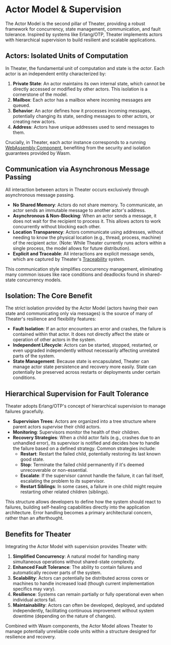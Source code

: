 # Actor Model & Supervision

The Actor Model is the second pillar of Theater, providing a robust framework for concurrency, state management, communication, and fault tolerance. Inspired by systems like Erlang/OTP, Theater implements actors with hierarchical supervision to build resilient and scalable applications.

## Actors: Isolated Units of Computation

In Theater, the fundamental unit of computation and state is the *actor*. Each actor is an independent entity characterized by:

1.  **Private State**: An actor maintains its own internal state, which cannot be directly accessed or modified by other actors. This isolation is a cornerstone of the model.
2.  **Mailbox**: Each actor has a mailbox where incoming messages are queued.
3.  **Behavior**: An actor defines how it processes incoming messages, potentially changing its state, sending messages to other actors, or creating new actors.
4.  **Address**: Actors have unique addresses used to send messages to them.

Crucially, in Theater, each actor instance corresponds to a running [WebAssembly Component](./wasm-components.md), benefiting from the security and isolation guarantees provided by Wasm.

## Communication via Asynchronous Message Passing

All interaction between actors in Theater occurs exclusively through asynchronous message passing.

-   **No Shared Memory**: Actors do not share memory. To communicate, an actor sends an immutable message to another actor's address.
-   **Asynchronous & Non-Blocking**: When an actor sends a message, it does not wait for the recipient to process it. This allows actors to work concurrently without blocking each other.
-   **Location Transparency**: Actors communicate using addresses, without needing to know the physical location (e.g., thread, process, machine) of the recipient actor. (Note: While Theater currently runs actors within a single process, the model allows for future distribution).
-   **Explicit and Traceable**: All interactions are explicit message sends, which are captured by Theater's [Traceability](./traceability.md) system.

This communication style simplifies concurrency management, eliminating many common issues like race conditions and deadlocks found in shared-state concurrency models.

## Isolation: The Core Benefit

The strict isolation provided by the Actor Model (actors having their own state and communicating only via messages) is the source of many of Theater's resilience and flexibility features:

-   **Fault Isolation**: If an actor encounters an error and crashes, the failure is contained within that actor. It does not directly affect the state or operation of other actors in the system.
-   **Independent Lifecycle**: Actors can be started, stopped, restarted, or even upgraded independently without necessarily affecting unrelated parts of the system.
-   **State Management**: Because state is encapsulated, Theater can manage actor state persistence and recovery more easily. State can potentially be preserved across restarts or deployments under certain conditions.

## Hierarchical Supervision for Fault Tolerance

Theater adopts Erlang/OTP's concept of hierarchical supervision to manage failures gracefully.

-   **Supervision Trees**: Actors are organized into a tree structure where parent actors *supervise* their child actors.
-   **Monitoring**: Supervisors monitor the health of their children.
-   **Recovery Strategies**: When a child actor fails (e.g., crashes due to an unhandled error), its supervisor is notified and decides how to handle the failure based on a defined strategy. Common strategies include:
    * **Restart**: Restart the failed child, potentially restoring its last known good state.
    * **Stop**: Terminate the failed child permanently if it's deemed unrecoverable or non-essential.
    * **Escalate**: If the supervisor cannot handle the failure, it can fail itself, escalating the problem to *its* supervisor.
    * **Restart Siblings**: In some cases, a failure in one child might require restarting other related children (siblings).

This structure allows developers to define how the system should react to failures, building self-healing capabilities directly into the application architecture. Error handling becomes a primary architectural concern, rather than an afterthought.

## Benefits for Theater

Integrating the Actor Model with supervision provides Theater with:

1.  **Simplified Concurrency**: A natural model for handling many simultaneous operations without shared-state complexity.
2.  **Enhanced Fault Tolerance**: The ability to contain failures and automatically recover parts of the system.
3.  **Scalability**: Actors can potentially be distributed across cores or machines to handle increased load (though current implementation specifics may vary).
4.  **Resilience**: Systems can remain partially or fully operational even when individual actors fail.
5.  **Maintainability**: Actors can often be developed, deployed, and updated independently, facilitating continuous improvement without system downtime (depending on the nature of changes).

Combined with Wasm components, the Actor Model allows Theater to manage potentially unreliable code units within a structure designed for resilience and recovery.
